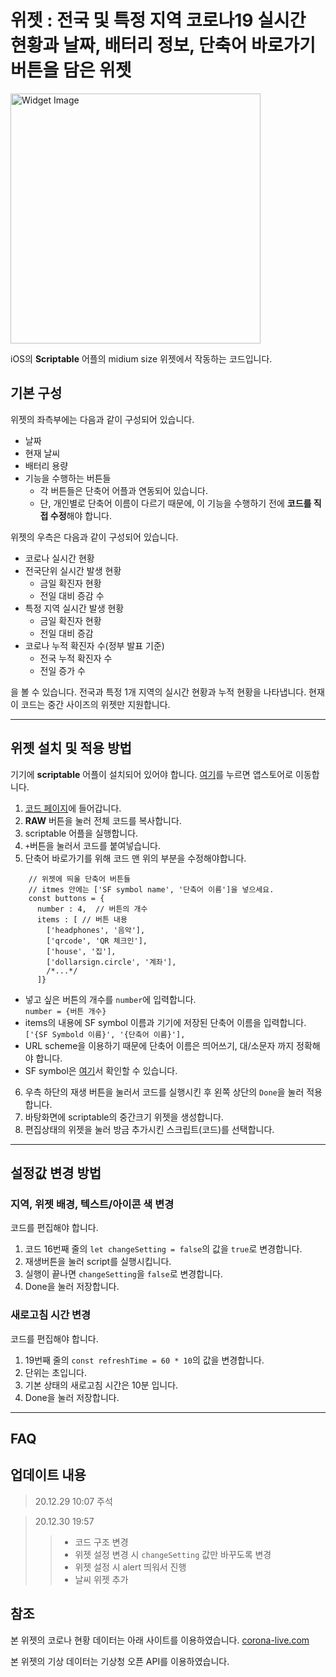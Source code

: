 위젯 : 전국 및 특정 지역 코로나19 실시간 현황과 날짜, 배터리 정보, 단축어 바로가기 버튼을 담은 위젯
===================================================================================================

<img src="./image/widget.jpg" width="400" height="" title="Widget Image" alt="Widget Image"></img>

iOS의 **Scriptable** 어플의 midium size 위젯에서 작동하는 코드입니다.

## 기본 구성

위젯의 좌측부에는 다음과 같이 구성되어 있습니다.

- 날짜
- 현재 날씨
- 배터리 용량
- 기능을 수행하는 버튼들
  - 각 버튼들은 단축어 어플과 연동되어 있습니다.
  - 단, 개인별로 단축어 이름이 다르기 때문에, 이 기능을 수행하기 전에 **코드를 직접 수정**해야 합니다.

위젯의 우측은 다음과 같이 구성되어 있습니다.
- 코로나 실시간 현황
- 전국단위 실시간 발생 현황
  - 금일 확진자 현황
  - 전일 대비 증감 수
- 특정 지역 실시간 발생 현황
  - 금일 확진자 현황
  - 전일 대비 증감
- 코로나 누적 확진자 수(정부 발표 기준)
  - 전국 누적 확진자 수
  - 전일 증가 수

을 볼 수 있습니다. 전국과 특정 1개 지역의 실시간 현황과 누적 현황을 나타냅니다. 현재 이 코드는 중간 사이즈의 위젯만 지원합니다.

----------------
## 위젯 설치 및 적용 방법

기기에 **scriptable** 어플이 설치되어 있어야 합니다. [여기](https://apps.apple.com/kr/app/scriptable/id1405459188)를 누르면 앱스토어로 이동합니다.

1. [코드 페이지](https://github.com/sunung007/IosScriptable/blob/main/KoreaCovidWidget/main.js)에 들어갑니다.
2. **RAW** 버튼을 눌러 전체 코드를 복사합니다.
3. scriptable 어플을 실행합니다.
4. `+`버튼을 눌러서 코드를 붙여넣습니다.
5. 단축어 바로가기를 위해 코드 맨 위의 부분을 수정해야합니다.
```
	// 위젯에 띄울 단축어 버튼들
	// itmes 안에는 ['SF symbol name', '단축어 이름']을 넣으세요.
	const buttons = {
	  number : 4,  // 버튼의 개수
	  items : [ // 버튼 내용
	    ['headphones', '음악'],
	    ['qrcode', 'QR 체크인'],
	    ['house', '집'],
	    ['dollarsign.circle', '계좌'],
	    /*...*/
	  ]} 
```

  - 넣고 싶은 버튼의 개수를 `number`에 입력합니다.   
     `number = {버튼 개수}`   
  - items의 내용에 SF symbol 이름과 기기에 저장된 단축어 이름을 입력합니다.   
     `['{SF Symbold 이름}', '{단축어 이름}'],`
  - URL scheme을 이용하기 때문에 단축어 이름은 띄어쓰기, 대/소문자 까지 정확해야 합니다.
  - SF symbol은 [여기](https://github.com/cyanzhong/sf-symbols-online)서 확인할 수 있습니다.
6. 우측 하단의 재생 버튼을 눌러서 코드를 실행시킨 후 왼쪽 상단의 `Done`을 눌러 적용합니다.
7. 바탕화면에 scriptable의 중간크기 위젯을 생성합니다.
8. 편집상태의 위젯을 눌러 방금 추가시킨 스크립트(코드)를 선택합니다.

------------------
## 설정값 변경 방법
### 지역, 위젯 배경, 텍스트/아이콘 색 변경
코드를 편집해야 합니다.
1. 코드 16번째 줄의 `let changeSetting = false`의 값을 `true`로 변경합니다.
2. 재생버튼을 눌러 script를 실행시킵니다.
3. 실행이 끝나면 `changeSetting`을 `false`로 변경합니다.
4. Done을 눌러 저장합니다.

### 새로고침 시간 변경
코드를 편집해야 합니다.
1. 19번째 줄의 `const refreshTime = 60 * 10`의 값을 변경합니다.
2. 단위는 초입니다.
3. 기본 상태의 새로고침 시간은 10분 입니다.
4. Done을 눌러 저장합니다.

---------------
## FAQ



업데이트 내용
-------------

> 20.12.29 10:07 주석

> 20.12.30 19:57
  >> - 코드 구조 변경
  >> - 위젯 설정 변경 시 `changeSetting` 값만 바꾸도록 변경
  >> - 위젯 설정 시 alert 띄워서 진행
  >> - 날씨 위젯 추가

참조
----

본 위젯의 코로나 현황 데이터는 아래 사이트를 이용하였습니다.
[corona-live.com](http://corona-live.com,)

본 위젯의 기상 데이터는 기상청 오픈 API를 이용하였습니다.
